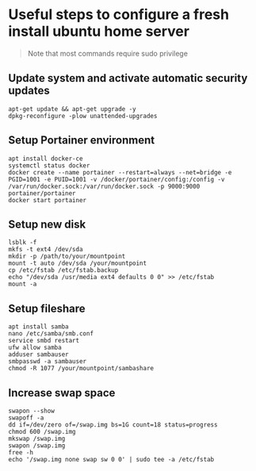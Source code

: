 # Useful steps to configure a fresh install ubuntu home server

> Note that most commands require sudo privilege

## Update system and activate automatic security updates
```
apt-get update && apt-get upgrade -y
dpkg-reconfigure -plow unattended-upgrades
```

## Setup Portainer environment
```
apt install docker-ce
systemctl status docker
docker create --name portainer --restart=always --net=bridge -e PGID=1001 -e PUID=1001 -v /docker/portainer/config:/config -v /var/run/docker.sock:/var/run/docker.sock -p 9000:9000 portainer/portainer
docker start portainer
```

## Setup new disk
```
lsblk -f
mkfs -t ext4 /dev/sda 
mkdir -p /path/to/your/mountpoint
mount -t auto /dev/sda /your/mountpoint
cp /etc/fstab /etc/fstab.backup
echo "/dev/sda /usr/media ext4 defaults 0 0" >> /etc/fstab
mount -a
```

## Setup fileshare
```
apt install samba
nano /etc/samba/smb.conf
service smbd restart
ufw allow samba
adduser sambauser
smbpasswd -a sambauser
chmod -R 1077 /your/mountpoint/sambashare
```

## Increase swap space
```
swapon --show
swapoff -a
dd if=/dev/zero of=/swap.img bs=1G count=18 status=progress
chmod 600 /swap.img
mkswap /swap.img
swapon /swap.img
free -h
echo '/swap.img none swap sw 0 0' | sudo tee -a /etc/fstab 
```

